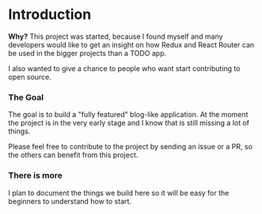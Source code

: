 # Introduction

**Why?** This project was started, because I found myself and many developers would like to get 
an insight on how Redux and React Router can be used in the bigger projects than a TODO app.

I also wanted to give a chance to people who want start contributing to open source.

### The Goal
The goal is to build a "fully featured" blog-like application. At the moment the project 
is in the very early stage and I know that is still missing a lot of things.

Please feel free to contribute to the project by sending an issue or a PR, 
so the others can benefit from this project.

### There is more
I plan to document the things we build here so it will be easy for the beginners to understand
how to start.
